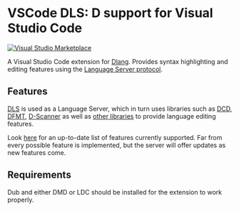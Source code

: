 # VSCode DLS: D support for Visual Studio Code

[![Visual Studio Marketplace](https://img.shields.io/vscode-marketplace/v/LaurentTreguier.vscode-dls.svg?style=flat-square)](https://marketplace.visualstudio.com/items?itemName=LaurentTreguier.vscode-dls)

A Visual Studio Code extension for [Dlang](https://dlang.org).
Provides syntax highlighting and editing features using the [Language Server protocol](https://microsoft.github.io/language-server-protocol).

## Features

[DLS](https://github.com/d-language-server/dls) is used as a Language Server, which in turn uses libraries such as [DCD](http://dcd.dub.pm), [DFMT](http://dfmt.dub.pm), [D-Scanner](http://dscanner.dub.pm) as well as [other libraries](https://github.com/d-language-server/dls/blob/master/README.md) to provide language editing features.

Look [here](https://github.com/d-language-server/dls) for an up-to-date list of features currently supported.
Far from every possible feature is implemented, but the server will offer updates as new features come.

## Requirements

Dub and either DMD or LDC should be installed for the extension to work properly.
